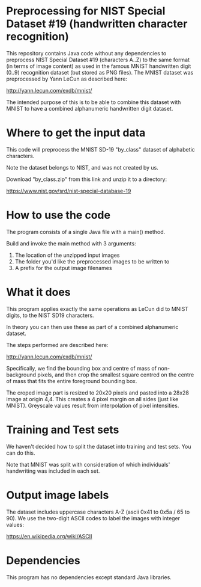 # Preprocessing for NIST Special Dataset #19 (handwritten character recognition)

This repository contains Java code without any dependencies to preprocess NIST Special Dataset #19 (characters A..Z) to the same format (in terms of image content) as used in the famous MNIST handwritten digit (0..9) recognition dataset (but stored as PNG files). The MNIST dataset was preprocessed by Yann LeCun as described here:

http://yann.lecun.com/exdb/mnist/

The intended purpose of this is to be able to combine this dataset with MNIST to have a combined alphanumeric handwritten digit dataset.

# Where to get the input data
This code will preprocess the MNIST SD-19 "by_class" dataset of alphabetic characters.

Note the dataset belongs to NIST, and was not created by us.

Download "by_class.zip" from this link and unzip it to a directory:

https://www.nist.gov/srd/nist-special-database-19

# How to use the code
The program consists of a single Java file with a main() method.

Build and invoke the main method with 3 arguments:

1. The location of the unzipped input images
2. The folder you'd like the preprocessed images to be written to
3. A prefix for the output image filenames

# What it does
This program applies exactly the same operations as LeCun did to MNIST digits, to the NIST SD19 characters.

In theory you can then use these as part of a combined alphanumeric dataset.

The steps performed are described here:

http://yann.lecun.com/exdb/mnist/

Specifically, we find the bounding box and centre of mass of non-background pixels, and then crop the smallest square centred on the centre of mass that fits the entire foreground bounding box. 

The croped image part is resized to 20x20 pixels and pasted into a 28x28 image at origin 4,4. This creates a 4 pixel margin on all sides (just like MNIST). Greyscale values result from interpolation of pixel intensities.

# Training and Test sets
We haven't decided how to split the dataset into training and test sets. You can do this.

Note that MNIST was split with consideration of which individuals' handwriting was included in each set.

# Output image labels
The dataset includes uppercase characters A-Z (ascii 0x41 to 0x5a / 65 to 90). We use the two-digit ASCII codes to label the images with integer values:

https://en.wikipedia.org/wiki/ASCII

# Dependencies
This program has no dependencies except standard Java libraries.

